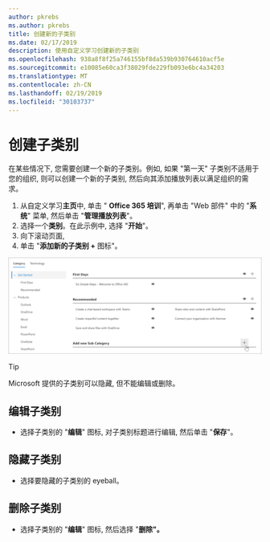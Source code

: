 ```yaml
---
author: pkrebs
ms.author: pkrebs
title: 创建新的子类别
ms.date: 02/17/2019
description: 使用自定义学习创建新的子类别
ms.openlocfilehash: 938a8f8f25a746155bf8da539b930764610acf5e
ms.sourcegitcommit: e10085e60ca3f38029fde229fb093e6bc4a34203
ms.translationtype: MT
ms.contentlocale: zh-CN
ms.lasthandoff: 02/19/2019
ms.locfileid: "30103737"
---
```

# <a name="create-a-subcategory"></a>创建子类别 
在某些情况下, 您需要创建一个新的子类别。例如, 如果 "第一天" 子类别不适用于您的组织, 则可以创建一个新的子类别, 然后向其添加播放列表以满足组织的需求。 

1. 从自定义学习**主页**中, 单击 " **Office 365 培训**", 再单击 "Web 部件" 中的 "**系统**" 菜单, 然后单击 "**管理播放列表**"。 
2. 选择一个**类别**。在此示例中, 选择 "**开始**"。  
3. 向下滚动页面, 
3. 单击 "**添加新的子类别 +** 图标"。  

![cg-newsubcategory](media/cg-newsubcategory.png)

> [!TIP]
> Microsoft 提供的子类别可以隐藏, 但不能编辑或删除。 

## <a name="edit-a-subcategory"></a>编辑子类别
- 选择子类别的 "**编辑**" 图标, 对子类别标题进行编辑, 然后单击 "**保存**"。

## <a name="hide-a-subcategory"></a>隐藏子类别
- 选择要隐藏的子类别的 eyeball。 

## <a name="delete-a-subcategory"></a>删除子类别
- 选择子类别的 "**编辑**" 图标, 然后选择 "**删除"。** 
